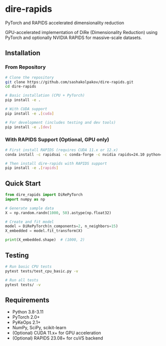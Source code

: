 # dire-rapids

PyTorch and RAPIDS accelerated dimensionality reduction

GPU-accelerated implementation of DiRe (Dimensionality Reduction) using PyTorch and optionally NVIDIA RAPIDS for massive-scale datasets.

## Installation

### From Repository

```bash
# Clone the repository
git clone https://github.com/sashakolpakov/dire-rapids.git
cd dire-rapids

# Basic installation (CPU + PyTorch)
pip install -e .

# With CUDA support
pip install -e .[cuda]

# For development (includes testing and dev tools)
pip install -e .[dev]
```

### With RAPIDS Support (Optional, GPU only)

```bash
# First install RAPIDS (requires CUDA 11.x or 12.x)
conda install -c rapidsai -c conda-forge -c nvidia rapids=24.10 python=3.11 cuda-version=11.8

# Then install dire-rapids with RAPIDS support
pip install -e .[rapids]
```

## Quick Start

```python
from dire_rapids import DiRePyTorch
import numpy as np

# Generate sample data
X = np.random.randn(1000, 50).astype(np.float32)

# Create and fit model
model = DiRePyTorch(n_components=2, n_neighbors=15)
X_embedded = model.fit_transform(X)

print(X_embedded.shape)  # (1000, 2)
```

## Testing

```bash
# Run basic CPU tests
pytest tests/test_cpu_basic.py -v

# Run all tests
pytest tests/ -v
```

## Requirements

- Python 3.8-3.11
- PyTorch 2.0+
- PyKeOps 2.1+
- NumPy, SciPy, scikit-learn
- (Optional) CUDA 11.x+ for GPU acceleration
- (Optional) RAPIDS 23.08+ for cuVS backend